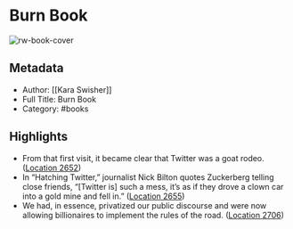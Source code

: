 # Burn Book

![rw-book-cover](https://m.media-amazon.com/images/I/71sPgh5cmiL._SY160.jpg)

## Metadata
- Author: [[Kara Swisher]]
- Full Title: Burn Book
- Category: #books

## Highlights
- From that first visit, it became clear that Twitter was a goat rodeo. ([Location 2652](https://readwise.io/to_kindle?action=open&asin=B0CF72742R&location=2652))
- In “Hatching Twitter,” journalist Nick Bilton quotes Zuckerberg telling close friends, “[Twitter is] such a mess, it’s as if they drove a clown car into a gold mine and fell in.” ([Location 2655](https://readwise.io/to_kindle?action=open&asin=B0CF72742R&location=2655))
- We had, in essence, privatized our public discourse and were now allowing billionaires to implement the rules of the road. ([Location 2706](https://readwise.io/to_kindle?action=open&asin=B0CF72742R&location=2706))
